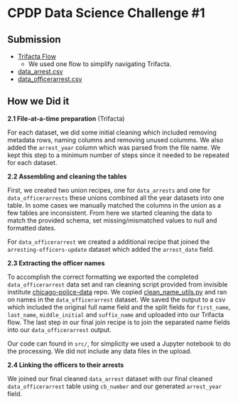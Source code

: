 # CPDP Data Science Challenge #1

## Submission
* [Trifacta Flow](https://northwestern.amer.trifacta.net/flows/37)
    - We used one flow to simplify navigating Trifacta.
* [data_arrest.csv](s3://northwestern.amer.trifacta.net/trifacta/queryResults/blainerothrock2020@u.northwestern.edu/data_arrest.csv)
* [data_officerarrest.csv](
s3://northwestern.amer.trifacta.net/trifacta/queryResults/blainerothrock2020@u.northwestern.edu/data_officerarrest.csv)


## How we Did it
**2.1 File-at-a-time preparation** (Trifacta)

For each dataset, we did some initial cleaning which included removing metadata rows, naming columns and removing unused columms. We also added the `arrest_year` column which was parsed from the file name. We kept this step to a minimum number of steps since it needed to be repeated for each dataset. 

**2.2 Assembling and cleaning the tables**

First, we created two union recipes, one for `data_arrests` and one for `data_officerarrests` these unions combined all the year datasets into one table. In some cases we manually matched the columns in the union as a few tables are inconsistent. From here we started cleaning the data to match the provided schema, set missing/mismatched values to null and formatted dates.

For `data_officerarrest` we created a additional recipe that joined the `arresting-officers-update` dataset which added the `arrest_date` field.

**2.3 Extracting the officer names**

To accomplish the correct formatting we exported the completed `data_officerarrest` data set and ran cleaning script provided from invisible institute [chicago-police-data](https://github.com/invinst/chicago-police-data) repo. We copied [clean_name_utils.py](https://github.com/invinst/chicago-police-data/blob/master/share/src/clean_name_utils.py) and ran on names in the `data_officerarrest` dataset. We saved the output to a csv which included the original full name field and the split fields for `first_name`, `last_name`, `middle_initial` and `suffix_name` and uploaded into our Trifacta flow. The last step in our final join recipe is to join the separated name fields into our `data_officerarrest` output.

Our code can found in `src/`, for simplicity we used a Jupyter notebook to do the processing. We did not include any data files in the upload.

**2.4 Linking the officers to their arrests**

We joined our final cleaned `data_arrest` dataset with our final cleaned `data_officerarrest` table using `cb_number` and our generated `arrest_year` field. 